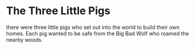 # The Three Little Pigs

there were three little pigs who set out into the world to build their own homes. Each pig wanted to be safe from the Big Bad Wolf who roamed the nearby woods.
